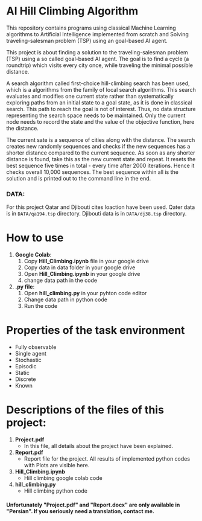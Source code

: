 # AI Hill Climbing Algorithm
This repository contains programs using classical Machine Learning algorithms to Artificial Intelligence implemented from scratch and Solving traveling-salesman problem (TSP) using an goal-based AI agent.

This project is about finding a solution to the traveling-salesman problem (TSP) using a so called goal-based AI agent. The goal is to find a cycle (a roundtrip) which visits every city once, while traveling the minimal possible distance.

A search algorithm called first-choice hill-climbing search has been used, which is a algorithms from the family of local search algorithms. This search evaluates and modifies one current state rather than systematically exploring paths from an initial state to a goal state, as it is done in classical search. This path to reach the goal is not of interest. Thus, no data structure representing the search space needs to be maintained. Only the current node needs to record the state and the value of the objective function, here the distance.

The current sate is a sequence of cities along with the distance. The search creates new randomly sequences and checks if the new sequences has a shorter distance compared to the current sequence. As soon as any shorter distance is found, take this as the new current state and repeat. It resets the best sequence five times in total - every time after 2000 iterations. Hence it checks overall 10,000 sequences. The best sequence within all is the solution and is printed out to the command line in the end.

### DATA:
For this project Qatar and Djibouti cites loaction have been used. Qater data is in `DATA/qa194.tsp` directory. Djibouti data is in `DATA/dj38.tsp` directory.



# How to use
 
1. **Google Colab**:
    1. Copy **Hill_Climbing.ipynb** file in your google drive
    2. Copy data in data folder in your google drive 
    3. Open **Hill_Climbing.ipynb** in your google drive
    4. change data path in the code
2. **.py file**:
    1. Open **hill_climbing.py** in your pyhton code editor
    2. Change data path in python code
    3. Run the code
    
# Properties of the task environment
- Fully observable
- Single agent
- Stochastic
- Episodic
- Static
- Discrete
- Known

# Descriptions of the files of this project:
1. **Project.pdf**
    - In this file, all details about the project have been explained.
2. **Report.pdf**
    - Report file for the project. All results of implemented python codes with Plots are visible here.
3. **Hill_Climbing.ipynb**
    - Hill climbing google colab code
4. **hill_climbing.py**
    - Hill climbing python code
    
#### Unfortunately **"Project.pdf"** and **"Report.docx"** are only available in **"Persian"**. If you seriously need a translation, contact me.
